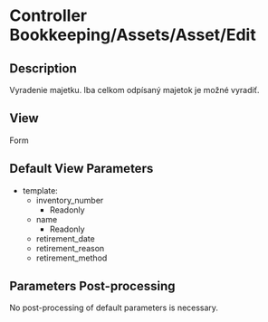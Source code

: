 # Controller Bookkeeping/Assets/Asset/Edit

## Description

Vyradenie majetku. Iba celkom odpísaný majetok je možné vyradiť.

## View

Form

## Default View Parameters

* template:
  * inventory_number
    * Readonly
  * name
    * Readonly
  * retirement_date
  * retirement_reason
  * retirement_method

## Parameters Post-processing

No post-processing of default parameters is necessary.
